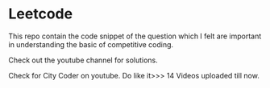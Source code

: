 # Leetcode

This repo contain the code snippet of the question which I felt are important in understanding the basic of competitive coding.

Check out the youtube channel for solutions.

Check for City Coder on youtube.
Do like it>>>
14 Videos uploaded till now.
